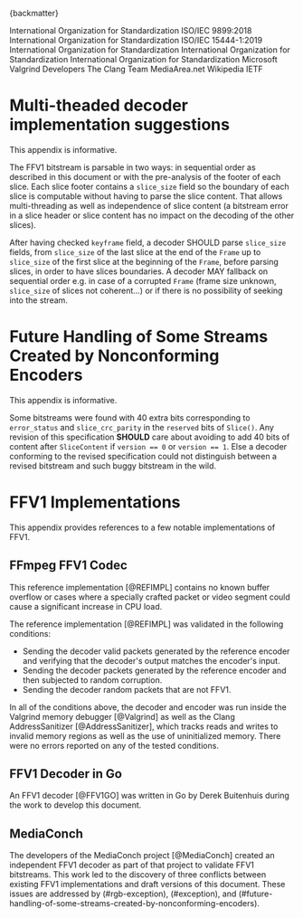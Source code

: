 
{backmatter}

<reference anchor="ISO.9899.2018">
  <front>
    <title>Information technology - Programming languages - C</title>
    <author>
      <organization>International Organization for Standardization</organization>
    </author>
    <date year="2018" month="June"/>
  </front>
  <refcontent>ISO/IEC 9899:2018</refcontent>
</reference>

<reference anchor="ISO.15444-1.2019">
  <front>
    <title>Information technology -- JPEG 2000 image coding system: Core coding system</title>
    <author>
      <organization>International Organization for Standardization</organization>
    </author>
    <date year="2019" month="October"/>
  </front>
    <refcontent>ISO/IEC 15444-1:2019</refcontent>
</reference>

<reference anchor="ISO.14495-1.1999">
  <front>
    <title>Information technology -- Lossless and near-lossless compression of continuous-tone still images: Baseline</title>
    <author>
      <organization>International Organization for Standardization</organization>
    </author>
    <date month="December" year="1999" />
  </front>
</reference>

<reference anchor="ISO.14496-10.2014">
  <front>
    <title>Information technology -- Coding of audio-visual objects -- Part 10: Advanced Video Coding</title>
    <author>
      <organization>International Organization for Standardization</organization>
    </author>
    <date month="September" year="2014" />
  </front>
</reference>

<reference anchor="ISO.14496-12.2020">
  <front>
    <title>Information technology -- Coding of audio-visual objects -- Part 12: ISO base media file format</title>
    <author>
      <organization>International Organization for Standardization</organization>
    </author>
    <date year="2020" month="December"/>
  </front>
</reference>

<reference anchor="Range-Encoding">
  <front>
    <title>Range encoding: an algorithm for removing redundancy from a digitised message</title>
    <author initials="G. N. N." surname="Martin" fullname="G. N. N. Martin"/>
    <date month="July" year="1979" />
  </front>
  <seriesInfo name="Proceedings of the Conference on Video and Data Recording." value="Institution of Electronic and Radio Engineers, Hampshire, England"/>
</reference>

<reference anchor="AVI" target="https://msdn.microsoft.com/en-us/library/windows/desktop/dd318189%28v=vs.85%29.aspx">
  <front>
    <title>AVI RIFF File Reference</title>
    <author>
      <organization>Microsoft</organization>
    </author>
    <date year="undated" />
  </front>
</reference>

<reference anchor="HuffYUV" target="https://web.archive.org/web/20040402121343/http://cultact-server.novi.dk/kpo/huffyuv/huffyuv.html">
  <front>
    <title>HuffYUV</title>
    <author initials="B." surname="Rudiak-Gould" fullname="Ben Rudiak-Gould"/>
    <date month="December" year="2003" />
  </front>
</reference>

<reference anchor="NUT" target="https://ffmpeg.org/~michael/nut.txt">
  <front>
    <title>NUT Open Container Format</title>
    <author initials="M." surname="Niedermayer" fullname="Michael Niedermayer"/>
    <date month="December" year="2013" />
  </front>
</reference>

<reference anchor="Valgrind" target="https://valgrind.org/">
  <front>
    <title>Valgrind website</title>
    <author>
      <organization>Valgrind Developers</organization>
    </author>
    <date year="undated" />
  </front>
</reference>

<reference anchor="AddressSanitizer" target="https://clang.llvm.org/docs/AddressSanitizer.html">
  <front>
    <title>ASAN AddressSanitizer website</title>
    <author>
      <organization>The Clang Team</organization>
    </author>
    <date year="undated" />
  </front>
</reference>

<reference anchor="REFIMPL" target="https://ffmpeg.org">
  <front>
    <title>The reference FFV1 implementation / the FFV1 codec in FFmpeg</title>
    <author initials="M." surname="Niedermayer" fullname="Michael Niedermayer"/>
    <date year="undated" />
  </front>
</reference>

<reference anchor="FFV1GO" target="https://github.com/dwbuiten/go-ffv1">
  <front>
    <title>FFV1 Decoder in Go</title>
    <author initials="D." surname="Buitenhuis" fullname="Derek Buitenhuis"/>
    <date year="2019" />
  </front>
</reference>



<reference anchor="MediaConch" target="https://mediaarea.net/MediaConch">
  <front>
    <title>MediaConch</title>
    <author>
      <organization>MediaArea.net</organization>
    </author>
    <date year="2018" />
  </front>
</reference>

<reference anchor="YCbCr" target="https://en.wikipedia.org/w/index.php?title=YCbCr">
  <front>
    <title>YCbCr</title>
    <author>
      <organization>Wikipedia</organization>
    </author>
    <date year="undated" />
  </front>
</reference>

<reference anchor="Matroska" target="https://datatracker.ietf.org/doc/draft-ietf-cellar-matroska/">
  <front>
    <title>Matroska</title>
    <author>
      <organization>IETF</organization>
    </author>
    <date year="2019" />
  </front>
</reference>

<reference anchor="FFV1_V0" target="https://git.videolan.org/?p=ffmpeg.git;a=commit;h=b548f2b91b701e1235608ac882ea6df915167c7e">
  <front>
    <title>Commit to mark FFV1 version 0 as non-experimental</title>
    <author initials="M." surname="Niedermayer" fullname="Michael Niedermayer"/>
    <date month="April" year="2006" />
  </front>
</reference>

<reference anchor="FFV1_V1" target="https://git.videolan.org/?p=ffmpeg.git;a=commit;h=68f8d33becbd73b4d0aa277f472a6e8e72ea6849">
  <front>
    <title>Commit to release FFV1 version 1</title>
    <author initials="M." surname="Niedermayer" fullname="Michael Niedermayer"/>
    <date month="April" year="2009" />
  </front>
</reference>

<reference anchor="FFV1_V3" target="https://git.videolan.org/?p=ffmpeg.git;a=commit;h=abe76b851c05eea8743f6c899cbe5f7409b0f301">
  <front>
    <title>Commit to mark FFV1 version 3 as non-experimental</title>
    <author initials="M." surname="Niedermayer" fullname="Michael Niedermayer"/>
    <date month="August" year="2013" />
  </front>
</reference>

# Multi-theaded decoder implementation suggestions

This appendix is informative.

The FFV1 bitstream is parsable in two ways: in sequential order as described in this document or with the pre-analysis of the footer of each slice. Each slice footer contains a `slice_size` field so the boundary of each slice is computable without having to parse the slice content. That allows multi-threading as well as independence of slice content (a bitstream error in a slice header or slice content has no impact on the decoding of the other slices).

After having checked `keyframe` field, a decoder SHOULD parse `slice_size` fields, from `slice_size` of the last slice at the end of the `Frame` up to `slice_size` of the first slice at the beginning of the `Frame`, before parsing slices, in order to have slices boundaries. A decoder MAY fallback on sequential order e.g. in case of a corrupted `Frame` (frame size unknown, `slice_size` of slices not coherent...) or if there is no possibility of seeking into the stream.

# Future Handling of Some Streams Created by Nonconforming Encoders

This appendix is informative.

Some bitstreams were found with 40 extra bits corresponding to `error_status` and `slice_crc_parity` in the `reserved` bits of `Slice()`. Any revision of this specification **SHOULD** care about avoiding to add 40 bits of content after `SliceContent` if `version == 0` or `version == 1`. Else a decoder conforming to the revised specification could not distinguish between a revised bitstream and such buggy bitstream in the wild.

# FFV1 Implementations

This appendix provides references to a few notable implementations of FFV1.

## FFmpeg FFV1 Codec

This reference implementation [@REFIMPL] contains no known buffer overflow or cases where a specially crafted packet or video segment could cause a significant increase in CPU load.

The reference implementation [@REFIMPL] was validated in the following conditions:

* Sending the decoder valid packets generated by the reference encoder and verifying that the decoder's output matches the encoder's input.
* Sending the decoder packets generated by the reference encoder and then subjected to random corruption.
* Sending the decoder random packets that are not FFV1.

In all of the conditions above, the decoder and encoder was run inside the Valgrind memory debugger [@Valgrind] as well as the Clang AddressSanitizer [@AddressSanitizer], which tracks reads and writes to invalid memory regions as well as the use of uninitialized memory.  There were no errors reported on any of the tested conditions.

## FFV1 Decoder in Go

An FFV1 decoder [@FFV1GO] was written in Go by Derek Buitenhuis during the work to develop this document.

## MediaConch

The developers of the MediaConch project [@MediaConch] created an independent FFV1 decoder as part of that project to validate FFV1 bitstreams. This work led to the discovery of three conflicts between existing FFV1 implementations and draft versions of this document. These issues are addressed by (#rgb-exception), (#exception), and (#future-handling-of-some-streams-created-by-nonconforming-encoders).
